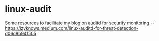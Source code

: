 # linux-audit
Some resources to facilitate my blog on auditd for security monitoring -- https://izyknows.medium.com/linux-auditd-for-threat-detection-d06c8b941505
